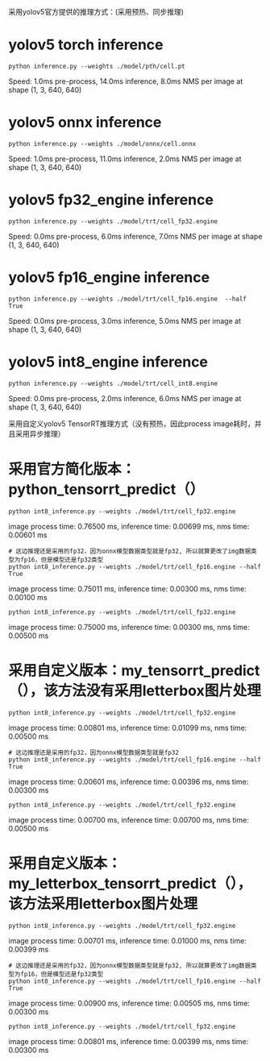 采用yolov5官方提供的推理方式：(采用预热、同步推理)
# yolov5 torch inference
    python inference.py --weights ./model/pth/cell.pt
Speed: 1.0ms pre-process, 14.0ms inference, 8.0ms NMS per image at shape (1, 3, 640, 640)

# yolov5 onnx inference
    python inference.py --weights ./model/onnx/cell.onnx
Speed: 1.0ms pre-process, 11.0ms inference, 2.0ms NMS per image at shape (1, 3, 640, 640)

# yolov5 fp32_engine inference
    python inference.py --weights ./model/trt/cell_fp32.engine
Speed: 0.0ms pre-process, 6.0ms inference, 7.0ms NMS per image at shape (1, 3, 640, 640)

# yolov5 fp16_engine inference
    python inference.py --weights ./model/trt/cell_fp16.engine  --half True
Speed: 0.0ms pre-process, 3.0ms inference, 5.0ms NMS per image at shape (1, 3, 640, 640)

# yolov5 int8_engine inference
    python inference.py --weights ./model/trt/cell_int8.engine
Speed: 0.0ms pre-process, 2.0ms inference, 6.0ms NMS per image at shape (1, 3, 640, 640)


采用自定义yolov5 TensorRT推理方式（没有预热，因此process image耗时，并且采用异步推理）
# 采用官方简化版本：python_tensorrt_predict（）
    python int8_inference.py --weights ./model/trt/cell_fp32.engine
image process time: 0.76500 ms, inference time: 0.00699 ms, nms time: 0.00601 ms

    # 这边推理还是采用的fp32，因为onnx模型数据类型就是fp32, 所以就算更改了img数据类型为fp16，但是模型还是fp32类型
    python int8_inference.py --weights ./model/trt/cell_fp16.engine --half True
image process time: 0.75011 ms, inference time: 0.00300 ms, nms time: 0.00100 ms
    
    python int8_inference.py --weights ./model/trt/cell_fp32.engine
image process time: 0.75000 ms, inference time: 0.00300 ms, nms time: 0.00500 ms


# 采用自定义版本：my_tensorrt_predict（），该方法没有采用letterbox图片处理
    python int8_inference.py --weights ./model/trt/cell_fp32.engine
image process time: 0.00801 ms, inference time: 0.01099 ms, nms time: 0.00500 ms

    # 这边推理还是采用的fp32，因为onnx模型数据类型就是fp32
    python int8_inference.py --weights ./model/trt/cell_fp16.engine --half True
image process time: 0.00601 ms, inference time: 0.00396 ms, nms time: 0.00300 ms
    
    python int8_inference.py --weights ./model/trt/cell_fp32.engine
image process time: 0.00700 ms, inference time: 0.00700 ms, nms time: 0.00500 ms

# 采用自定义版本：my_letterbox_tensorrt_predict（），该方法采用letterbox图片处理
    python int8_inference.py --weights ./model/trt/cell_fp32.engine
image process time: 0.00701 ms, inference time: 0.01000 ms, nms time: 0.00399 ms

    # 这边推理还是采用的fp32，因为onnx模型数据类型就是fp32, 所以就算更改了img数据类型为fp16，但是模型还是fp32类型
    python int8_inference.py --weights ./model/trt/cell_fp16.engine --half True
image process time: 0.00900 ms, inference time: 0.00505 ms, nms time: 0.00300 ms
    
    python int8_inference.py --weights ./model/trt/cell_fp32.engine
image process time: 0.00801 ms, inference time: 0.00399 ms, nms time: 0.00300 ms


